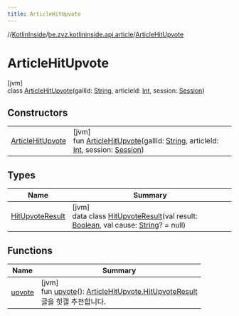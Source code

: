 ```yaml
---
title: ArticleHitUpvote
---
```

//[KotlinInside](../../../index.html)/[be.zvz.kotlininside.api.article](../index.html)/[ArticleHitUpvote](index.html)



# ArticleHitUpvote



[jvm]\
class [ArticleHitUpvote](index.html)(gallId: [String](https://kotlinlang.org/api/latest/jvm/stdlib/kotlin/-string/index.html), articleId: [Int](https://kotlinlang.org/api/latest/jvm/stdlib/kotlin/-int/index.html), session: [Session](../../be.zvz.kotlininside.session/-session/index.html))



## Constructors


| | |
|---|---|
| [ArticleHitUpvote](-article-hit-upvote.html) | [jvm]<br>fun [ArticleHitUpvote](-article-hit-upvote.html)(gallId: [String](https://kotlinlang.org/api/latest/jvm/stdlib/kotlin/-string/index.html), articleId: [Int](https://kotlinlang.org/api/latest/jvm/stdlib/kotlin/-int/index.html), session: [Session](../../be.zvz.kotlininside.session/-session/index.html)) |


## Types


| Name | Summary |
|---|---|
| [HitUpvoteResult](-hit-upvote-result/index.html) | [jvm]<br>data class [HitUpvoteResult](-hit-upvote-result/index.html)(val result: [Boolean](https://kotlinlang.org/api/latest/jvm/stdlib/kotlin/-boolean/index.html), val cause: [String](https://kotlinlang.org/api/latest/jvm/stdlib/kotlin/-string/index.html)? = null) |


## Functions


| Name | Summary |
|---|---|
| [upvote](upvote.html) | [jvm]<br>fun [upvote](upvote.html)(): [ArticleHitUpvote.HitUpvoteResult](-hit-upvote-result/index.html)<br>글을 힛갤 추천합니다. |

